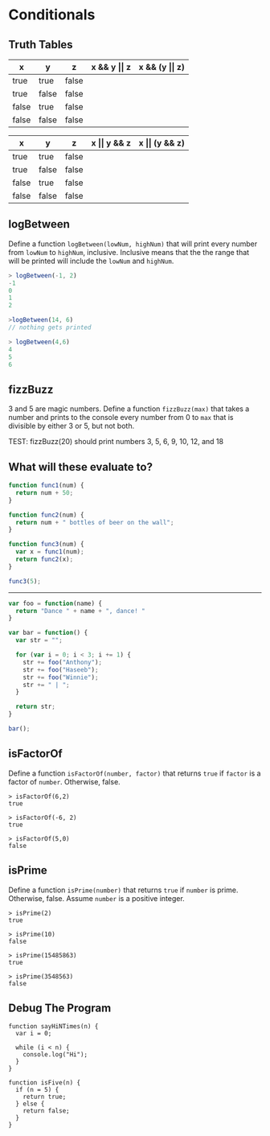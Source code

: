 # Conditionals

## Truth Tables

  x  | y   | z   | x && y &#124;&#124; z |  x && (y &#124;&#124; z)
-----|-----|-----|-----------------------|--------------------------
true |true |false|                       |
true |false|false|                       |
false|true |false|                       |
false|false|false|                       |


  x  | y   | z   | x &#124;&#124; y && z |  x &#124;&#124; (y && z)
-----|-----|-----|-----------------------|-------------------------
true |true |false|                       |
true |false|false|                       |
false|true |false|                       |
false|false|false|                       |


## logBetween

Define a function `logBetween(lowNum, highNum)` that will print every number from
`lowNum` to `highNum`, inclusive. Inclusive means that the the range that will
be printed will include the `lowNum` and `highNum`.

```javascript
> logBetween(-1, 2)
-1
0
1
2

>logBetween(14, 6)
// nothing gets printed

> logBetween(4,6)
4
5
6
```

## fizzBuzz
3 and 5 are magic numbers. Define a function `fizzBuzz(max)` that takes a
number and prints to the console every number from 0 to `max` that is divisible
by either 3 or 5, but not both.

TEST: fizzBuzz(20) should print numbers 3, 5, 6, 9, 10, 12, and 18

## What will these evaluate to?

```javascript
function func1(num) {
  return num + 50;
}

function func2(num) {
  return num + " bottles of beer on the wall";
}

function func3(num) {
  var x = func1(num);
  return func2(x);
}

func3(5);
```

-----------------

```javascript
var foo = function(name) {
  return "Dance " + name + ", dance! "
}

var bar = function() {
  var str = "";

  for (var i = 0; i < 3; i += 1) {
    str += foo("Anthony");
    str += foo("Haseeb");
    str += foo("Winnie");
    str += " | ";
  }

  return str;
}

bar();
```

## isFactorOf

Define a function `isFactorOf(number, factor)` that returns `true` if `factor`
is a factor of `number`. Otherwise, false.

```
> isFactorOf(6,2)
true

> isFactorOf(-6, 2)
true

> isFactorOf(5,0)
false
```

## isPrime

Define a function `isPrime(number)` that returns `true` if `number` is prime.
Otherwise, false. Assume `number` is a positive integer.

```
> isPrime(2)
true

> isPrime(10)
false

> isPrime(15485863)
true

> isPrime(3548563)
false
```

## Debug The Program

```
function sayHiNTimes(n) {
  var i = 0;

  while (i < n) {
    console.log("Hi");
  }
}
```

```
function isFive(n) {
  if (n = 5) {
    return true;
  } else {
    return false;
  }
}
```
